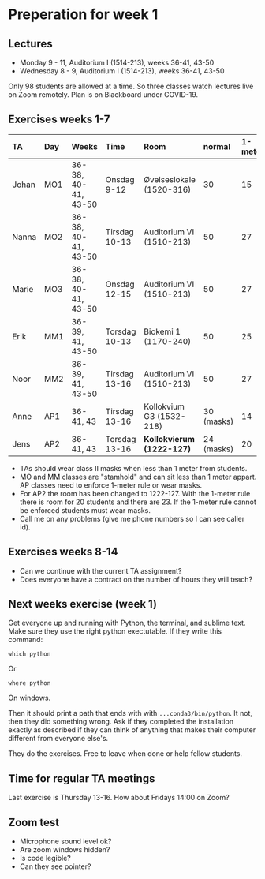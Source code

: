 # Preperation for week 1

## Lectures

- Monday	9 - 11, Auditorium I (1514-213), weeks 36-41, 43-50
- Wednesday 	8 - 9,	Auditorium I (1514-213), weeks 36-41, 43-50

Only 98 students are allowed at a time. So three classes watch lectures live on Zoom remotely.
Plan is on Blackboard under COVID-19.
	
## Exercises weeks 1-7

| TA | Day | Weeks | Time | Room | normal | 1-meter |
|:------|:-----|:--------------|:----------------|:---|:---|:---|
| Johan | MO1	| 36-38, 40-41, 43-50 | Onsdag 9-12 | Øvelseslokale (1520-316) | 30 | 15 |
| Nanna | MO2	 | 36-38, 40-41, 43-50 | Tirsdag 10-13 | Auditorium VI (1510-213) | 50 | 27 |
| Marie | MO3 | 36-38, 40-41, 43-50 | Onsdag 12-15 | Auditorium VI (1510-213) | 50 | 27 |
| Erik  | MM1	| 36-39, 41, 43-50 | Torsdag 10-13 | Biokemi 1 (1170-240) | 50 | 25 |
| Noor  | MM2	| 36-39, 41, 43-50 | Tirsdag 13-16 | Auditorium VI (1510-213) | 50 | 27 |
| Anne  | AP1	| 36-41, 43 | Tirsdag 13-16 | Kollokvium G3 (1532-218) | 30 (masks) | 14 |
| Jens  | AP2 | 36-41, 43 | Torsdag 13-16 | **Kollokvierum (1222-127)** | 24 (masks) | 20 |

* TAs should wear class II masks when less than 1 meter from students.
* MO and MM classes are "stamhold" and can sit less than 1 meter appart. AP classes need to enforce 1-meter rule or wear masks.
* For AP2 the room has been changed to 1222-127. With the 1-meter rule there is room for 20 students and there are 23. If the 1-meter rule cannot be enforced students must wear masks.
* Call me on any problems (give me phone numbers so I can see caller id).

## Exercises weeks 8-14

* Can we continue with the current TA assignment?
* Does everyone have a contract on the number of hours they will teach?


## Next weeks exercise (week 1)

Get everyone up and running with Python, the terminal, and sublime text.
Make sure they use the right python exectutable. If they write this command:

	which python
	
Or 

	where python

On windows.

Then it should print a path that ends with with `...conda3/bin/python`. It not, then they did something wrong. Ask if they completed the installation exactly as described if they can think of anything that makes their computer different from everyone else's.

They do the exercises. Free to leave when done or help fellow students.

## Time for regular TA meetings

Last exercise is Thursday 13-16.
How about Fridays 14:00 on Zoom?

## Zoom test

- Microphone sound level ok?
- Are zoom windows hidden?
- Is code legible?
- Can they see pointer?

